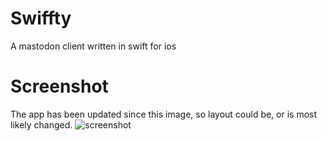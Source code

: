 # Swiffty
A mastodon client written in swift for ios

# Screenshot
The app has been updated since this image, so layout could be, or is most likely changed.
![screenshot](http://i.imgur.com/H3zQR0s.png)
